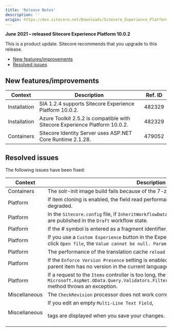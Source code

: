 ```yaml
---
title: 'Release Notes'
description: ''
origin: https://dev.sitecore.net/Downloads/Sitecore_Experience_Platform/100/Sitecore_Experience_Platform_100_Update2/Release_Notes
---
```


**June 2021 – released Sitecore Experience Platform 10.0.2**

This is a product update. Sitecore recommends that you upgrade to this release.

- [New features/improvements](#new-featuresimprovements)
- [Resolved issues](#resolved-issues)

## New features/improvements

| Context      | Description                                                                   | Ref. ID |
| ------------ | ----------------------------------------------------------------------------- | ------- |
| Installation | ​SIA 1.2.4​ supports Sitecore Experience Platform 10.0.2​​​.                  | 482329  |
| Installation | ​​Azure Toolkit 2.5.2 is compatible with Sitecore Experience Platform 10.0.2. | 482329  |
| Containers   | ​Sitecore Identity Server uses ASP.NET Core Runtime 2.1.28.                   | 479052  |

## Resolved issues

The following issues have been fixed:

| Context       | Description                                                                                                                                                                | Ref. ID |
| ------------- | -------------------------------------------------------------------------------------------------------------------------------------------------------------------------- | ------- |
| Containers    | The solr-init image build fails because of the 7-zip installer.                                                                                                            | 463219  |
| Platform      | ​If item cloning is enabled, the field read performance for non-cloned items is degraded.                                                                                  | 227274  |
| Platform      | ​In the `Sitecore.config` file, if `InheritWorkflowData` setting is set to `true`, cloned items are published in the `Draft` workflow state.                               | 116954  |
| Platform      | If the # symbol is entered as a fragment identifier, ​it is duplicated.                                                                                                    | 405403  |
| Platform      | ​If you use a `Custom Experience` button in the Experience Editor, and in a `File` field click `Open file`, the `Value cannot be null. Parameter name: name` error occurs. | 400101  |
| Platform      | ​The performance of the translation cache `reload` operation performance is very poor.                                                                                     | 406777  |
| Platform      | If the `Enforce Version Presence` setting is enabled, access to an item is denied​ if its parent item has no version in the current language.                              | 435442  |
| Platform      | If a request to the `Items` controller is too long​, the `Microsoft.AspNet.OData.Query.Validators.FilterQueryValidator.IncrementNodeCount` method throws an exception.     | 441621  |
| Miscellaneous | The `CheckRevision` processor​ does not work correctly.                                                                                                                    | 483261  |
| Miscellaneous | ​​If you edit an empty `Multi-Line Text Field`,<br /><br />tags are displayed when you save your changes​.<br /><br />                                                     | 483259  |
